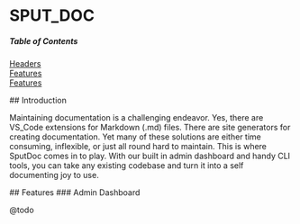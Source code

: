 # SPUT_DOC

##### Table of Contents

[Headers](#intro)  
[Features](#features)  
[Features](#admin)

<a name="intro"/>
## Introduction

Maintaining documentation is a challenging endeavor. Yes, there are VS_Code extensions for Markdown (.md) files. There are site generators for creating documentation. Yet many of these solutions are either time consuming, inflexible, or just all round hard to maintain. This is where SputDoc comes in to play. With our built in admin dashboard and handy CLI tools, you can take any existing codebase and turn it into a self documenting joy to use.

<a name="features"/>
## Features

<a name="admin"/>
### Admin Dashboard

@todo
